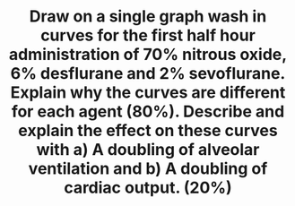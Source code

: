 ---
title: "Draw on a single graph wash in curves for the first half hour administration of 70% nitrous oxide, 6% desflurane and 2% sevoflurane. Explain why the curves are different for each agent (80%). Describe and explain the effect on these curves with a) A doubling of alveolar ventilation and b) A doubling of cardiac output. (20%)"
entityType: SAQ
exam: PEX
college: ANZCA
year: 2019
sitting: A
question: 9
passRate: 26
EC_expectedDomains:
- "Main points expected included a correctly reproduced graph with accurate incremental labelling of axes for time and FA/FI. This should have been accompanied by an explanation of the shape of the curves and the reasons for differences: delivery versus uptake; concept of blood-gas partition coefficients; and concentration effect, thereby addressing the effects of physical characteristics and pharmacokinetics of the drugs. This was best achieved by taking a pharmacokinetic approach as opposed to a drug by drug description which was often repetitive and lacking the required explanation. The third part of the question required demonstration of understanding through effects of altered physiological conditions on the wash-in of these agents."
EC_extraCredit:
- "Additional credit was given for demonstrating higher level understanding"
EC_errorsCommon:
- "No credit was given for details of drug structure, mechanism of action or clinical use, explanations of the MAC concept, graphs including other agents or wash-out, nor for explanation of the second-gas effect."
- "Common mistakes included: omitting increments on the axes; sloppy rendering of the curves so that phases of wash-in were not apparent; and inaccurate values for blood-gas partition coefficients. The concept of uptake with respect to partial pressures, blood concentrations and how these relate to FA/FI was poorly explained. Fick’s law was frequently & unnecessarily invoked. Incorrect reasons for the effect of doubling cardiac output were common."
- "Many candidates simply used arrows to their detriment when an explanation might have more accurately conveyed their understanding. Similarly, imprecise terminology can alter meaning to misunderstanding; the terms wash-in, onset, uptake and delivery appeared to be used interchangeably."
---